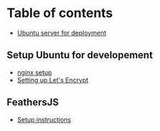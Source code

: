 # Table of contents

* [Ubuntu server for deployment](README.md)

## Setup Ubuntu for developement

* [nginx setup](setup-ubuntu-for-developement/nginx-setup.md)
* [Setting up Let's Encrypt](setup-ubuntu-for-developement/setting-up-lets-encrypt.md)

## FeathersJS

* [Setup instructions](feathersjs/feathersjs.md)

